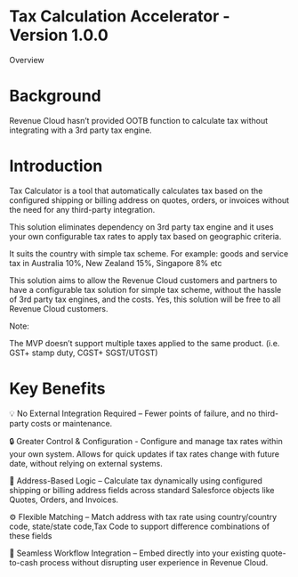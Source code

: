 # Tax Calculation Accelerator - Version 1.0.0

Overview

# Background 
Revenue Cloud hasn’t provided OOTB function to calculate tax without integrating with a 3rd party tax engine.

# Introduction
Tax Calculator is a tool that automatically calculates tax based on the configured shipping or billing address on quotes, orders, or invoices without the need for any third-party integration. 

This solution eliminates dependency on 3rd party tax engine and it uses your own configurable tax rates to apply tax based on geographic criteria.

It suits the country with simple tax scheme. For example: goods and service tax in Australia 10%, New Zealand 15%, Singapore 8% etc

This solution aims to allow the Revenue Cloud customers and partners to have a configurable tax solution for simple tax scheme, without the hassle of 3rd party tax engines, and the costs. Yes, this solution will be free to all Revenue Cloud customers.

Note:

The MVP doesn’t support multiple taxes applied to the same product. (i.e. GST+ stamp duty, CGST+ SGST/UTGST)

# Key Benefits
💡 No External Integration Required – Fewer points of failure, and no third-party costs or maintenance.

🔒 Greater Control & Configuration - Configure and manage tax rates within your own system. Allows for quick updates if tax rates change with future date, without relying on external systems.

📍 Address-Based Logic – Calculate tax dynamically using configured shipping or billing address fields across standard Salesforce objects like Quotes, Orders, and Invoices.

⚙️ Flexible Matching – Match address with tax rate using country/country code, state/state code,Tax Code to support difference combinations of these fields

🚀 Seamless Workflow Integration – Embed directly into your existing quote-to-cash process without disrupting user experience in Revenue Cloud.
